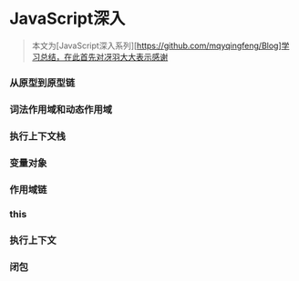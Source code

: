 # JavaScript深入
> 本文为[JavaScript深入系列][https://github.com/mqyqingfeng/Blog]学习总结，在此首先对冴羽大大表示感谢

### 从原型到原型链

### 词法作用域和动态作用域

### 执行上下文栈

### 变量对象

### 作用域链

### this

### 执行上下文

### 闭包